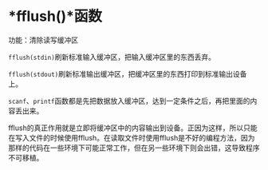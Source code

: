 # *fflush()*函数

功能：清除读写缓冲区

`fflush(stdin)`刷新标准输入缓冲区，把输入缓冲区里的东西丢弃。

`fflush(stdout)`刷新标准输出缓冲区，把缓冲区里的东西打印到标准输出设备上。

`scanf`、`printf`函数都是先把数据放入缓冲区，达到一定条件之后，再把里面的内容丢出来。

fflush的真正作用就是立即将缓冲区中的内容输出到设备。正因为这样，所以只能在写入文件的时候使用fflush。在读取文件时使用fflush是不好的编程方法，因为那样的代码在一些环境下可能正常工作，但在另一些环境下则会出错，这导致程序不可移植。